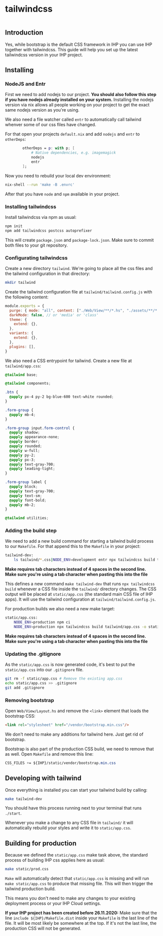 # tailwindcss

```toc
```

## Introduction

Yes, while bootstrap is the default CSS framework in IHP you can use IHP together with tailwindcss. This guide will help you set up the latest tailwindcss version in your IHP project.

## Installing

### NodeJS and Entr

First we need to add nodejs to our project. **You should also follow this step if you have nodejs already installed on your system.** Installing the nodejs version via nix allows all people working on your project to get the exact same nodejs version as you're using.

We also need a file watcher called `entr` to automatically call tailwind whenver some of our css files have changed.

For that open your projects `default.nix` and add `nodejs` and `entr` to `otherDeps`:

```nix
        otherDeps = p: with p; [
            # Native dependencies, e.g. imagemagick
            nodejs
            entr
        ];
```

Now you need to rebuild your local dev environment:

```bash
nix-shell --run 'make -B .envrc'
```

After that you have `node` and `npm` available in your project.

### Installing tailwindcss

Install tailwindcss via npm as usual:

```bash
npm init
npm add tailwindcss postcss autoprefixer
```

This will create `package.json` and `package-lock.json`. Make sure to commit both files to your git repository.

### Configurating tailwindcss

Create a new directory `tailwind`. We're going to place all the css files and the tailwind configuration in that directory:

```bash
mkdir tailwind
```

Create the tailwind configuration file at `tailwind/tailwind.config.js` with the following content:

```javascript
module.exports = {
  purge: { mode: "all", content: ["./Web/View/**/*.hs", "./assets/**/*.css"] },
  darkMode: false, // or 'media' or 'class'
  theme: {
    extend: {},
  },
  variants: {
    extend: {},
  },
  plugins: [],
}
````

We also need a CSS entrypoint for tailwind. Create a new file at `tailwind/app.css`:

```css
@tailwind base;

@tailwind components;

.btn {
  @apply px-4 py-2 bg-blue-600 text-white rounded;
}

.form-group {
  @apply mb-4;
}

.form-group input.form-control {
  @apply shadow;
  @apply appearance-none;
  @apply border;
  @apply rounded;
  @apply w-full;
  @apply py-2;
  @apply px-3;
  @apply text-gray-700;
  @apply leading-tight;
}

.form-group label {
  @apply block;
  @apply text-gray-700;
  @apply text-sm;
  @apply font-bold;
  @apply mb-2;
}

@tailwind utilities;
```

### Adding the build step

We need to add a new build command for starting a tailwind build process to our `Makefile`. For that append this to the `Makefile` in your project:

```bash
tailwind-dev:
    ls tailwind/*.css|NODE_ENV=development entr npx tailwindcss build tailwind/app.css -o static/app.css -c tailwind/tailwind.config.js
```

**Make requires tab characters instead of 4 spaces in the second line. Make sure you're using a tab character when pasting this into the file**

This defines a new command `make tailwind-dev` that runs `npx tailwindcss build` whenever a CSS file inside the `tailwind/` directory changes. The CSS output will be placed at `static/app.css` (the standard main CSS file of IHP apps). It will use the tailwind configuration at `tailwind/tailwind.config.js`.

For production builds we also need a new make target:

```bash
static/app.css:
    NODE_ENV=production npm ci
    NODE_ENV=production npx tailwindcss build tailwind/app.css -o static/app.css -c tailwind/tailwind.config.js
```

**Make requires tab characters instead of 4 spaces in the second line. Make sure you're using a tab character when pasting this into the file**

### Updating the .gitignore

As the `static/app.css` is now generated code, it's best to put the `static/app.css` into our `.gitignore` file. 

```bash
git rm -f static/app.css # Remove the existing app.css
echo static/app.css >> .gitignore
git add .gitignore
```

### Removing bootstrap

Open `Web/View/Layout.hs` and remove the `<link>` element that loads the bootstrap CSS:

```html
<link rel="stylesheet" href="/vendor/bootstrap.min.css"/>
```

We don't need to make any additions for tailwind here. Just get rid of bootstrap.

Bootstrap is also part of the production CSS build, we need to remove that as well. Open `Makefile` and remove this line:

```css
CSS_FILES += ${IHP}/static/vendor/bootstrap.min.css
```

## Developing with tailwind

Once everything is installed you can start your tailwind build by calling:

```bash
make tailwind-dev
```

You should have this process running next to your terminal that runs `./start`.

Whenever you make a change to any CSS file in `tailwind/` it will automatically rebuild your styles and write it to `static/app.css`.

## Building for production

Because we defined the `static/app.css` make task above, the standard process of building IHP css applies here as usual:

```bash
make static/prod.css
```

`Make` will automatically detect that `static/app.css` is missing and will run `make static/app.css` to produce that missing file. This will then trigger the tailwind production build.

This means you don't need to make any changes to your existing deployment process or your IHP Cloud settings.

**If your IHP project has been created before 26.11.2020:** Make sure that the line `include ${IHP}/Makefile.dist` inside your `Makefile` is the last line of the file. It will be most likely be somewhere at the top. If it's not the last line, the production CSS will not be generated.
